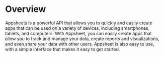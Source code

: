 # Overview

Appsheets is a powerful API that allows you to quickly and easily create apps
that can be used on a variety of devices, including smartphones, tablets, and
computers. With Appsheet, you can easily create apps that allow you to track
and manage your data, create reports and visualizations, and even share your
data with other users. Appsheet is also easy to use, with a simple interface
that makes it easy to get started.
